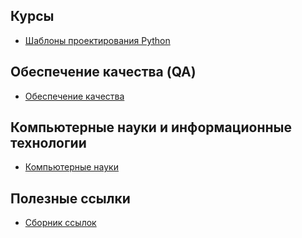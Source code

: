 ## Курсы
- [Шаблоны проектирования Python](Courses/Design_patterns_python/Шаблоны_проектирования_Python.md)

## Обеспечение качества (QA)
- [Обеспечение качества](QA/QA.md)

## Компьютерные науки и информационные технологии
- [Компьютерные науки](CS_&_IT/CS_&_IT.md)

## Полезные ссылки
- [Сборник ссылок](Полезные_ссылки.md)



